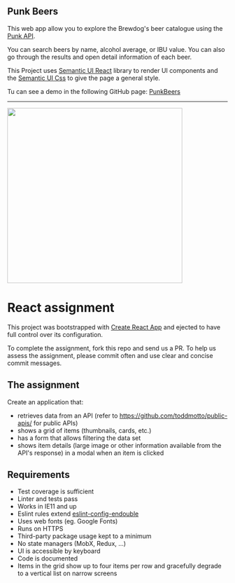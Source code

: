 ## Punk Beers 

This web app allow you to explore the Brewdog's beer catalogue using the [Punk API](https://punkapi.com/).

You can search beers by name, alcohol average, or IBU value. You can also go through the results and open detail information of each beer.

This Project uses [Semantic UI React](https://react.semantic-ui.com/) library to render UI components and the [Semantic UI Css](https://semantic-ui.com) to give the page a general style.

Tu can see a demo in the following GitHub page: [PunkBeers](https://nicoburghi.github.io/react-assignment/)

* * * * *  

<img src="https://workingatendouble.com/content/uploads/2016/09/logo_endouble_default_coated.jpg" width="400">

# React assignment

This project was bootstrapped with [Create React App](https://github.com/facebookincubator/create-react-app) and ejected to have full control over its configuration.

To complete the assignment, fork this repo and send us a PR. To help us assess the assignment, please commit often and use clear and concise commit messages.

## The assignment

Create an application that:

- retrieves data from an API (refer to https://github.com/toddmotto/public-apis/ for public APIs)
- shows a grid of items (thumbnails, cards, etc.)
- has a form that allows filtering the data set
- shows item details (large image or other information available from the API's response) in a modal when an item is clicked

## Requirements

- Test coverage is sufficient
- Linter and tests pass
- Works in IE11 and up
- Eslint rules extend [eslint-config-endouble](https://www.npmjs.com/package/@endouble.com/eslint-config-endouble)
- Uses web fonts (eg. Google Fonts)
- Runs on HTTPS
- Third-party package usage kept to a minimum
- No state managers (MobX, Redux, ...)
- UI is accessible by keyboard
- Code is documented
- Items in the grid show up to four items per row and gracefully degrade to a vertical list on narrow screens

